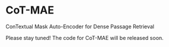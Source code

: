 # CoT-MAE
ConTextual Mask Auto-Encoder for Dense Passage Retrieval

Please stay tuned! The code for CoT-MAE will be released soon.
